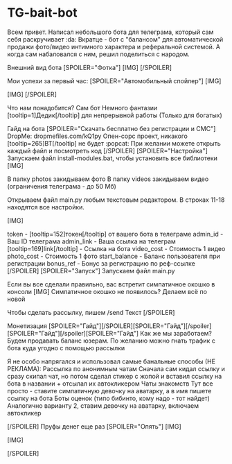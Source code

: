 # TG-bait-bot

Всем привет. Написал небольшого бота для телеграма, который сам себя раскручивает :da:
Вкратце - бот с "балансом" для автоматической продажи фото/видео интимного характера и реферальной системой.
А когда сам набаловался с ним, решил поделиться с народом.

Внешний вид бота
[SPOILER="Фотка"]
[IMG]
[/SPOILER]

Мои успехи за первый час:
[SPOILER="Автомобильный спойлер"]
[IMG]

[IMG] [/SPOILER]

Что нам понадобится?
Сам бот
Немного фантазии
[tooltip=1]Дедик[/tooltip] для непрерывной работы (Только для богатых)

Гайд на бота
[SPOILER="Скачать бесплатно без регистрации и СМС"]
DropMe: dropmefiles.com/kQ1py
Опен-сорс проект, никакого [tooltip=265]ВТ[/tooltip] не будет :popcat:
При желании можете открыть каждый файл и посмотреть код
[/SPOILER]
[SPOILER="Настройка"]
Запускаем файл install-modules.bat, чтобы установить все библиотеки
[IMG]

В папку photos закидываем фото
В папку videos закидываем видео (ограничения телеграма - до 50 Мб)

Открываем файл main.py любым текстовым редактором. В строках 11-18 находятся все настройки.

[IMG]

token - [tooltip=152]токен[/tooltip] от вашего бота в телеграме
admin_id - Ваш ID телеграма
admin_link - Ваша ссылка на телеграм
[tooltip=169]link[/tooltip] - Ссылка на бота
video_cost - Стоимость 1 видео
photo_cost - Стоимость 1 фото
start_balance - Баланс пользователя при регистрации
bonus_ref - Бонус за регистрацию по реф-ссылке
[/SPOILER]
[SPOILER="Запуск"]
Запускаем файл main.py

Если вы все сделали правильно, вас встретит симпатичное окошко в консоли
[IMG]
Симпатичное окошко не появилось? Делаем всё по новой

Чтобы сделать рассылку, пишем /send Текст
[/SPOILER]

Монетизация
[SPOILER="Гайд"][/SPOILER][SPOILER="Гайд"][/spoiler][SPOILER="Гайд"][/spoiler][SPOILER="Гайд"]
Как же мы заработаем?
Будем продавать баланс юзерам.
По желанию можно гнать трафик с бота куда угодно с помощью рассылки

Я не особо напрягался и использовал самые банальные способы (НЕ РЕКЛАМА):
Рассылка по анонимным чатам
     Сначала сам кидал ссылку и сразу скипал чат, но потом сделал стикер с жопой и вставил ссылку на бота в названии + отсылал их автокликером
Чаты знакомств
     Тут все просто - ставите симпатичную девочку на аватарку, а в имя пишете ссылку на бота
Боты оценок (типо бибинто, кому надо - тот найдет)
     Аналогично варианту 2, ставим девочку на аватарку, включаем автокликер

[/SPOILER]
Пруфы денег еще раз
[SPOILER="Опять"]
[IMG]

[IMG]

[/SPOILER]
